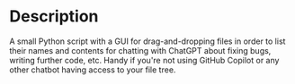 # Description

A small Python script with a GUI for drag-and-dropping files in order to list their names and contents for chatting with ChatGPT about fixing bugs, writing further code, etc. Handy if you're not using GitHub Copilot or any other chatbot having access to your file tree.